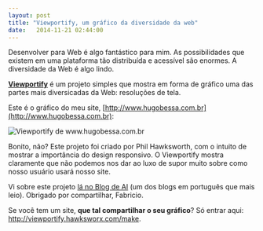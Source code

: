 ```yaml
---
layout: post
title: "Viewportify, um gráfico da diversidade da web"
date:   2014-11-21 02:44:00
---
```


Desenvolver para Web é algo fantástico para mim. As possibilidades que existem em uma plataforma tão distribuída e acessível são enormes. A diversidade da Web é algo lindo. 

[**Viewportify**](http://viewportify.hawksworx.com) é um projeto simples que mostra em forma de gráfico uma das partes mais diversicadas da Web: resoluções de tela.

<!--more-->

Este é o gráfico do meu site, [http://www.hugobessa.com.br](http://www.hugobessa.com.br):

<p class="element element--wide">
    <img src="{{ site.baseurl }}/public/images/posts/viewportify/viewportify.png" alt="Viewportify de www.hugobessa.com.br">
</p>

Bonito, não? Este projeto foi criado por Phil Hawksworth, com o intuito de mostrar a importância do design responsivo. O Viewportify mostra claramente que não podemos nos dar ao luxo de supor muito sobre como nosso usuário usará nosso site.

Vi sobre este projeto [lá no Blog de AI](http://arquiteturadeinformacao.com/responsive-design/viewportify-um-lembrete-sobre-a-importancia-do-design-responsivo/) (um dos blogs em português que mais leio). Obrigado por compartilhar, Fabricio.

Se você tem um site, **que tal compartilhar o seu gráfico**? Só entrar aqui: http://viewportify.hawksworx.com/make.
